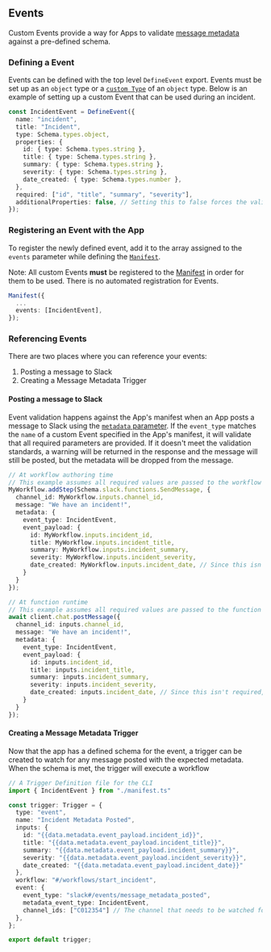 ## Events

Custom Events provide a way for Apps to validate [message metadata](https://api.slack.com/metadata) against a pre-defined schema.

### Defining a Event

Events can be defined with the top level `DefineEvent` export. Events must be set up as an `object` type or a [`custom Type`][types] of an `object` type. Below is an example of setting up a custom Event that can be used during an incident.

```ts
const IncidentEvent = DefineEvent({
  name: "incident",
  title: "Incident",
  type: Schema.types.object,
  properties: {
    id: { type: Schema.types.string },
    title: { type: Schema.types.string },
    summary: { type: Schema.types.string },
    severity: { type: Schema.types.string },
    date_created: { type: Schema.types.number },
  },
  required: ["id", "title", "summary", "severity"],
  additionalProperties: false, // Setting this to false forces the validation to catch any additional properties
});
```

### Registering an Event with the App

To register the newly defined event, add it to the array assigned to the `events`
parameter while defining the [`Manifest`][manifest].

Note: All custom Events **must** be registered to the [Manifest][manifest] in
order for them to be used. There is no automated registration for Events.

```ts
Manifest({
  ...
  events: [IncidentEvent],
});
```

### Referencing Events

There are two places where you can reference your events:
1. Posting a message to Slack
2. Creating a Message Metadata Trigger

#### Posting a message to Slack
Event validation happens against the App's manifest when an App posts a message to Slack using the [`metadata` parameter](https://api.slack.com/methods/chat.postMessage#arg_metadata). If the `event_type` matches the `name` of a custom Event specified in the App's manifest, it will validate that all required parameters are provided. If it doesn't meet the validation standards, a warning will be returned in the response and the message will still be posted, but the metadata will be dropped from the message.

```ts
// At workflow authoring time
// This example assumes all required values are passed to the workflow's inputs
MyWorkflow.addStep(Schema.slack.functions.SendMessage, {
  channel_id: MyWorkflow.inputs.channel_id,
  message: "We have an incident!",
  metadata: {
    event_type: IncidentEvent,
    event_payload: {
      id: MyWorkflow.inputs.incident_id,
      title: MyWorkflow.inputs.incident_title,
      summary: MyWorkflow.inputs.incident_summary,
      severity: MyWorkflow.inputs.incident_severity,
      date_created: MyWorkflow.inputs.incident_date, // Since this isn't required, it doesn't need to exist to pass validation
    }
  }
});
```

```ts
// At function runtime
// This example assumes all required values are passed to the function's inputs
await client.chat.postMessage({
  channel_id: inputs.channel_id,
  message: "We have an incident!",
  metadata: {
    event_type: IncidentEvent,
    event_payload: {
      id: inputs.incident_id,
      title: inputs.incident_title,
      summary: inputs.incident_summary,
      severity: inputs.incident_severity,
      date_created: inputs.incident_date, // Since this isn't required, it doesn't need to exist to pass validation
    }
  }
});
```

#### Creating a Message Metadata Trigger

Now that the app has a defined schema for the event, a trigger can be created to watch for any message posted with the expected metadata. When the schema is met, the trigger will execute a workflow

```ts
// A Trigger Definition file for the CLI
import { IncidentEvent } from "./manifest.ts"

const trigger: Trigger = {
  type: "event",
  name: "Incident Metadata Posted",
  inputs: {
    id: "{{data.metadata.event_payload.incident_id}}",
    title: "{{data.metadata.event_payload.incident_title}}",
    summary: "{{data.metadata.event_payload.incident_summary}}",
    severity: "{{data.metadata.event_payload.incident_severity}}",
    date_created: "{{data.metadata.event_payload.incident_date}}"
  },
  workflow: "#/workflows/start_incident",
  event: {
    event_type: "slack#/events/message_metadata_posted",
    metadata_event_type: IncidentEvent,
    channel_ids: ["C012354"] // The channel that needs to be watched for message metadata being posted
  },
};

export default trigger;
```

[manifest]: ./manifest.md
[types]: ./types.md
